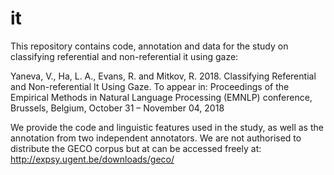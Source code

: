# it

This repository contains code, annotation and data for the study on classifying referential and non-referential it using gaze:

Yaneva, V., Ha, L. A., Evans, R. and Mitkov, R. 2018. Classifying Referential and Non-referential It Using Gaze. To appear in: Proceedings of the  Empirical Methods in Natural Language Processing (EMNLP) conference, Brussels, Belgium, October 31 – November 04, 2018

We provide the code and linguistic features used in the study, as well as the annotation from two independent annotators. We are not authorised to distribute the GECO corpus but at can be accessed freely at: http://expsy.ugent.be/downloads/geco/
